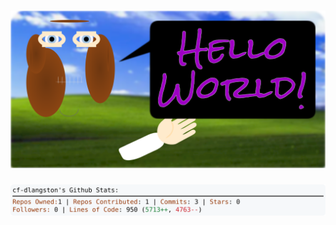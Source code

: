 <!-- 
Version 3.0.12
Built Wed Jul 03 2024 05:31:13 GMT+0000 (Coordinated Universal Time)
-->

<h1 align="center">
  <a href="https://github.com/cf-dlangston/cf-dlangston/tree/master/src" title="Click to View Source">
    <picture width="100%" alt="Dylan">
      <source media="(prefers-color-scheme: dark)" srcset="dylan-dark.svg?version=3.0.12">
      <img src="dylan-light.svg?version=3.0.12" alt="Dylan">
    </picture>
  </a>
</h1>

<div align="center">
  <picture width="100%" alt="Profile Info and Stats">
    <source media="(prefers-color-scheme: dark)" srcset="stats-dark.svg?version=3.0.12">
    <img src="stats-light.svg?version=3.0.12" alt="Profile Info and Stats">
  </picture>
</div>
